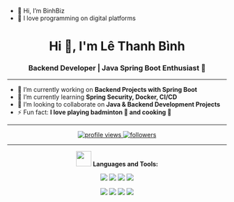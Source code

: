 - 👋 Hi, I’m BinhBiz
- 👀 I love programming on digital platforms
<!---
thanhbinh0707/thanhbinh0707 is a ✨ special ✨ repository because its `README.md` (this file) appears on your GitHub profile.
You can click the Preview link to take a look at your changes.
--->
<h1 align="center">Hi 👋, I'm Lê Thanh Bình</h1>
<h3 align="center">Backend Developer | Java Spring Boot Enthusiast 🚀</h3>

---

- 🎯 I’m currently working on **Backend Projects with Spring Boot**
- 🌱 I’m currently learning **Spring Security, Docker, CI/CD**
- 🤝 I’m looking to collaborate on **Java & Backend Development Projects**
- ⚡ Fun fact: **I love playing badminton 🏸 and cooking 🍳**

---

<p align="center">
  <a href="https://github.com/thanhbinh0707">
    <img src="https://komarev.com/ghpvc/?username=thanhbinh0707&label=Profile%20views&color=0e75b6&style=flat" alt="profile views" />
  </a>
  <a href="https://github.com/thanhbinh0707?tab=followers">
    <img src="https://img.shields.io/github/followers/thanhbinh0707?label=Followers&style=flat&color=blue" alt="followers" />
  </a>
</p>

---

<p align="center">
  <img src="https://media.giphy.com/media/du3J3cXyzhj75IOgvA/giphy.gif" width="35" /> 
  <b>Languages and Tools:</b>
</p>

<p align="center">
  <img src="https://img.shields.io/badge/Java-ED8B00?style=for-the-badge&logo=openjdk&logoColor=white"/>
  <img src="https://img.shields.io/badge/Spring%20Boot-6DB33F?style=for-the-badge&logo=springboot&logoColor=white"/>
  <img src="https://img.shields.io/badge/PostgreSQL-316192?style=for-the-badge&logo=postgresql&logoColor=white"/>
  <img src="https://img.shields.io/badge/Docker-2496ED?style=for-the-badge&logo=docker&logoColor=white"/>
</p>


<p align="center">
  <img src="https://img.shields.io/badge/Java-ED8B00?style=for-the-badge&logo=openjdk&logoColor=white"/>
  <img src="https://img.shields.io/badge/Spring%20Boot-6DB33F?style=for-the-badge&logo=springboot&logoColor=white"/>
  <img src="https://img.shields.io/badge/PostgreSQL-316192?style=for-the-badge&logo=postgresql&logoColor=white"/>
  <img src="https://img.shields.io/badge/Docker-2496ED?style=for-the-badge&logo=docker&logoColor=white"/>
</p>

